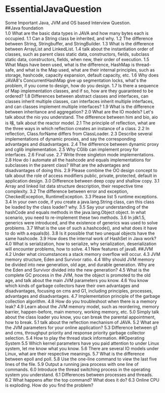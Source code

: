 # EssentialJavaQuestion
Some Important Java, JVM and OS based Interview Question. 
<br> 
##Java foundation<br> 
1.0 What are the basic data types in JAVA and how many bytes each is occupied.
1.1 Can a String class be inherited, and why.
1.2 The difference between String, Stringbuffer, and StringBuilder.
1.3 What is the difference between ArrayList and LinkedList.
1.4 talk about the instantiation order of classes, such as parent class static data, constructors, fields, subclass static data, constructors, fields, when new, their order of execution.
1.5 What Maps have been used, what is the difference, HashMap is thread-safe, and what is the Map used, what are their internal principles, such as storage, hashcode, capacity expansion, default capacity, etc.
1.6 Why does JAVA8's ConcurrentHashMap give up segmentation locks, what's the problem, if you come to design, how do you design.
1.7 Is there a sequence of Map implementation classes, and if so, how are they guaranteed to be ordered?
1.8 Differences between abstract classes and interfaces, can classes inherit multiple classes, can interfaces inherit multiple interfaces, and can classes implement multiple interfaces?
1.9 What is the difference between inheritance and aggregation?
2.0 What are the IO models? Let's talk about the nio you understand. The difference between him and bio, aio is 啥, talk about the reactor model.
2.1 The principle of reflection, what are the three ways in which reflection creates an instance of a class.
2.2 In reflection, Class.forName differs from ClassLoader.
2.3 Describe several implementations of dynamic proxies, and say the corresponding advantages and disadvantages.
2.4 The difference between dynamic proxy and cglib implementation.
2.5 Why CGlib can implement proxy for interfaces.
2.6 Final use.
2.7 Write three singleton mode implementations.
2.8 How do I automate all the hashcode and equals implementations for subclasses in the parent class? What are the advantages and disadvantages of doing this.
2.9 Please combine the OO design concept to talk about the role of access modifiers public, private, protected, default in application design.
3.0 Difference between deep copy and shallow copy.
3.1 Array and linked list data structure description, their respective time complexity.
3.2 The difference between error and exception, CheckedException, RuntimeException.
3.3 Please list 5 runtime exceptions.
3.4 In your own code, if you create a java.lang.String class, can this class be loaded by the class loader? why.
3.5 Say your understanding of the hashCode and equals methods in the java.lang.Object object. In what scenario, you need to re-implement these two methods.
3.6 In jdk1.5, generics were introduced, and the existence of generics was used to solve problems.
3.7 What is the use of such a.hashcode(), and what does it have to do with a.equals(b).
3.8 Is it possible that two unequal objects have the same hashcode.
3.9 How does the internal work of HashSet in Java work?
4.0 What is serialization, how to serialize, why serialization, deserialization will encounter problems, how to solve.
4.1 New features of java8.
##JVM
4.2 Under what circumstances a stack memory overflow will occur.
4.3 JVM memory structure, Eden and Survivor ratio.
4.4 Why should JVM memory be divided into new generation, old age, and durable generation. Why are the Eden and Survivor divided into the new generation?
4.5 What is the complete GC process in the JVM, how the object is promoted to the old age, and talk about the main JVM parameters you know.
4.6 You know which kinds of garbage collectors have their own advantages and disadvantages, focusing on cms and G1, including principles, processes, advantages and disadvantages.
4.7 Implementation principle of the garbage collection algorithm.
4.8 How do you troubleshoot when there is a memory leak?
4.9 Learn about the JVM memory model, such as reordering, memory barrier, happen-before, main memory, working memory, etc.
5.0 Simply talk about the class loader you know, you can break the parental appointment, how to break.
5.1 talk about the reflection mechanism of JAVA.
5.2 What are the JVM parameters for your online application?
5.3 Difference between g1 and cms, throughput priority and response priority garbage collector selection.
5.4 How to play the thread stack information.
##Operating System
5.5 Which kernel parameters have you paid attention to under Linux system, let me know what you know.
5.6 There are several IO models under Linux, what are their respective meanings.
5.7 What is the difference between epoll and poll.
5.8 Use the one-line command to view the last five lines of the file.
5.9 Output a running java process with one line of commands.
6.0 Introduce the thread switching process in the operating system you understand.
6.1 Differences between processes and threads.
6.2 What happens after the top command? What does it do?
6.3 Online CPU is exploding. How do you find the problem?

